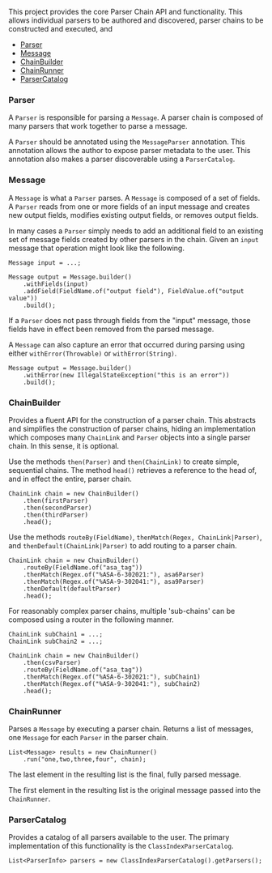 
This project provides the core Parser Chain API and functionality. This allows individual parsers to be authored and discovered, parser chains to be constructed and executed, and 

* [Parser](#parser)
* [Message](#message)
* [ChainBuilder](#chainbuilder)
* [ChainRunner](#chainrunner)
* [ParserCatalog](#parsercatalog)

### Parser

A `Parser` is responsible for parsing a `Message`.  A parser chain is composed of many parsers that work together to parse a message.

A `Parser` should be annotated using the `MessageParser` annotation. This annotation allows the author to expose parser metadata to the user.  This annotation also makes a parser discoverable using a `ParserCatalog`.

### Message

A `Message` is what a `Parser` parses.  A `Message` is composed of a set of fields. A `Parser` reads from one or more fields of an input message and creates new output fields, modifies existing output fields, or removes output fields.

In many cases a `Parser` simply needs to add an additional field to an existing set of message fields created by other parsers in the chain.  Given an `input` message that operation might look like the following.
```
Message input = ...;

Message output = Message.builder()
    .withFields(input)
    .addField(FieldName.of("output field"), FieldValue.of("output value"))
    .build();
```

If a `Parser` does not pass through fields from the "input" message, those fields have in effect been removed from the parsed message.  

A `Message` can also capture an error that occurred during parsing using either `withError(Throwable)` or `withError(String)`.
```
Message output = Message.builder()
    .withError(new IllegalStateException("this is an error"))
    .build();
```

### ChainBuilder

Provides a fluent API for the construction of a parser chain.  This abstracts and simplifies the construction of parser chains, hiding an implementation which composes many `ChainLink` and `Parser` objects into a single parser chain.  In this sense, it is optional.

Use the methods `then(Parser)` and `then(ChainLink)` to create simple, sequential chains. The method `head()` retrieves a reference to the head of, and in effect the entire, parser chain. 
```
ChainLink chain = new ChainBuilder()
    .then(firstParser)
    .then(secondParser)
    .then(thirdParser)
    .head();
```

Use the methods `routeBy(FieldName)`, `thenMatch(Regex, ChainLink|Parser)`, and `thenDefault(ChainLink|Parser)` to add routing to a parser chain.
```
ChainLink chain = new ChainBuilder()
    .routeBy(FieldName.of("asa_tag"))
    .thenMatch(Regex.of("%ASA-6-302021:"), asa6Parser)
    .thenMatch(Regex.of("%ASA-9-302041:"), asa9Parser)
    .thenDefault(defaultParser)
    .head();
```

For reasonably complex parser chains, multiple 'sub-chains' can be composed using a router in the following manner.
```
ChainLink subChain1 = ...;
ChainLink subChain2 = ...;

ChainLink chain = new ChainBuilder()
    .then(csvParser)
    .routeBy(FieldName.of("asa_tag"))
    .thenMatch(Regex.of("%ASA-6-302021:"), subChain1)
    .thenMatch(Regex.of("%ASA-9-302041:"), subChain2)
    .head();
```

### ChainRunner

Parses a `Message` by executing a parser chain. Returns a list of messages, one `Message` for each `Parser` in the parser chain. 
```
List<Message> results = new ChainRunner()
    .run("one,two,three,four", chain);
```

The last element in the resulting list is the final, fully parsed message.

The first element in the resulting list is the original message passed into the `ChainRunner`.  

### ParserCatalog

Provides a catalog of all parsers available to the user.  The primary implementation of this functionality is the `ClassIndexParserCatalog`.

```
List<ParserInfo> parsers = new ClassIndexParserCatalog().getParsers();
```
